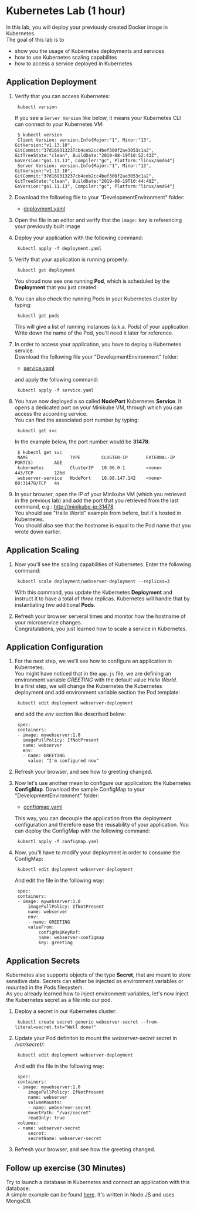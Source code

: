 # Kubernetes Lab (1 hour)

In this lab, you will deploy your previously created Docker image in Kubernetes.  
The goal of this lab is to

* show you the usage of Kubernetes deployments and services
* how to use Kubernetes scaling capabilites
* how to access a service deployed in Kubernetes

## Application Deployment

1. Verify that you can access Kubernetes:  

		kubectl version

	If you see a `Server Version` like below, it means your Kubernetes CLI can connect to your Kubernetes VM:

		$ kubectl version
		Client Version: version.Info{Major:"1", Minor:"13", GitVersion:"v1.13.10", GitCommit:"37d169313237cb4ceb2cc4bef300f2ae3053c1a2", GitTreeState:"clean", BuildDate:"2019-08-19T10:52:43Z", GoVersion:"go1.11.13", Compiler:"gc", Platform:"linux/amd64"}
		Server Version: version.Info{Major:"1", Minor:"13", GitVersion:"v1.13.10", GitCommit:"37d169313237cb4ceb2cc4bef300f2ae3053c1a2", GitTreeState:"clean", BuildDate:"2019-08-19T10:44:49Z", GoVersion:"go1.11.13", Compiler:"gc", Platform:"linux/amd64"}


1. Download the following file to your "DevelopmentEnvironment" folder:  

    -  [deployment.yaml](./files/kubernetes/deployment.yaml)  

1. Open the file in an editor and verify that the `image:` key is referencing your previously built image

1. Deploy your application with the following command:  

		kubectl apply -f deployment.yaml

1. Verify that your application is running properly:  

		kubectl get deployment

   	You shoud now see one running **Pod**, which is scheduled by the **Deployment** that you just created.

1. You can also check the running Pods in your Kubernetes cluster by typing:  

		kubectl get pods

	This will give a list of running instances (a.k.a. Pods) of your application.  
	Write down the name of the Pod, you'll need it later for reference.

1. In order to access your application, you have to deploy a Kubernetes service.   
Download the following file your "DevelopmentEnvironment" folder: 

    - [service.yaml](./files/kubernetes/service.yaml) 

    and apply the following command:    

		kubectl apply -f service.yaml

1. You have now deployed a so called **NodePort** Kubernetes **Service**. It opens a dedicated port on your Minikube VM, through which you can access the according service.  
You can find the associated port number by typing:  

		kubectl get svc

    In the example below, the port number would be **31478**:

		$ kubectl get svc  
		NAME                TYPE        CLUSTER-IP       EXTERNAL-IP   PORT(S)        AGE  
		kubernetes          ClusterIP   10.96.0.1        <none>        443/TCP        126d
		webserver-service   NodePort    10.98.147.142    <none>        80:31478/TCP   4s

1. In your browser, open the IP of your Minikube VM (which you retrieved in the previous lab) and add the port that you retrieved from the last command, e.g.: 	[http://minikube-ip:31478](http://minikube-ip:31478).  
   You should see "Hello World" example from before, but it's hosted in Kubernetes.  
   You should also see that the hostname is equal to the Pod name that you wrote down earlier.

## Application Scaling

1. Now you'll see the scaling capabilities of Kubernetes. Enter the following command:  

		kubectl scale deployment/webserver-deployment --replicas=3

	With this command, you update the Kubernetes **Deployment** and instruct it to have a total of *three* replicas. Kubernetes will handle that by instantiating *two* additional **Pods**. 

1. Refresh your browser serveral times and monitor how the hostname of your microservice changes.  
   Congratulations, you just learned how to scale a service in Kubernetes.

## Application Configuration

1. For the next step, we we'll see how to configure an application in Kubernetes.  
   You might have noticed that in the `app.js` file, we are defining an environment variable _GREETING_ with the default value _Hello World_.  
   In a first step, we will change the Kubernetes the Kubernetes deployment and add environment variable section the Pod template:  

		kubectl edit deployment webserver-deployment

	and add the _env_ section like described below:

		spec:
		containers:
		- image: mywebserver:1.0
	      imagePullPolicy: IfNotPresent
		  name: webserver
		  env:
		  - name: GREETING
			value: "I'm configured now"

1. Refresh your browser, and see how to greeting changed.

1. Now let's use another mean to configure our application: the Kubernetes **ConfigMap**. Download the sample ConfigMap to your "DevelopmentEnvironment" folder:  

    - [configmap.yaml](./files/kubernetes/configmap.yaml)

    This way, you can decouple the application from the deployment configuration and therefore ease the reusability of your application. You can deploy the ConfigMap with the following command:  

		kubectl apply -f configmap.yaml

1. Now, you'll have to modify your deployment in order to consume the ConfigMap:

		kubectl edit deployment webserver-deployment

	And edit the file in the following way:

		spec:
		containers:
		- image: mywebserver:1.0
			imagePullPolicy: IfNotPresent
			name: webserver
			env:
			- name: GREETING
			valueFrom:
				configMapKeyRef:
				name: webserver-configmap
				key: greeting

## Application Secrets

Kubernetes also supports objects of the type **Secret**, that are meant to store sensitive data. Secrets can either be injected as environment variables or mounted in the Pods filesystem.  
As you already learned how to inject environment variables, let's now inject the Kubernetes secret as a file into our pod.

1. Deploy a secret in our Kubernetes cluster: 

		kubectl create secret generic webserver-secret --from-literal=secret.txt="Well done!"

1. Update your Pod definiton to mount the _webserver-secret_ secret in _/var/secret/_:

		kubectl edit deployment webserver-deployment

	And edit the file in the following way:

		spec:
		containers:
		- image: mywebserver:1.0
			imagePullPolicy: IfNotPresent
			name: webserver
			volumeMounts:
			- name: webserver-secret
			mountPath: "/var/secret"
			readOnly: true
		volumes:
		- name: webserver-secret
			secret:
			secretName: webserver-secret

1. Refresh your browser, and see how the greeting changed.

## Follow up exercise (30 Minutes)

Try to launch a database in Kubernetes and connect an application with this database.  
A simple example can be found [here](https://github.com/FaztWeb/express-mongodb-crud). It's written in Node.JS and uses MongoDB.
